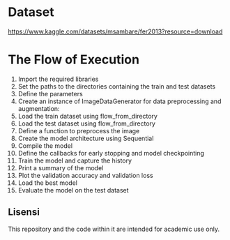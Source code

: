 # Dataset
https://www.kaggle.com/datasets/msambare/fer2013?resource=download

# The Flow of Execution
1. Import the required libraries
2. Set the paths to the directories containing the train and test datasets
3. Define the parameters
4. Create an instance of ImageDataGenerator for data preprocessing and augmentation:
5. Load the train dataset using flow_from_directory
6. Load the test dataset using flow_from_directory
7. Define a function to preprocess the image
8. Create the model architecture using Sequential
9. Compile the model
10. Define the callbacks for early stopping and model checkpointing
11. Train the model and capture the history
12. Print a summary of the model
13. Plot the validation accuracy and validation loss
14. Load the best model
15. Evaluate the model on the test dataset

## Lisensi
This repository and the code within it are intended for academic use only.

